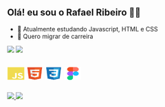 ## Olá! eu sou o Rafael Ribeiro ✌🏽

- 📔 Atualmente estudando Javascript, HTML e CSS
- 🚀 Quero migrar de carreira




<img height="180em" src="https://github-readme-stats.vercel.app/api?username=rafaelribeiro-dev&github-readme-stats&count_private=true&show_icons=true&bg_color=-45,FF3D7B,FFD876&title_color=fff&text_color=fff&icon_color=fff&border_radius=16&hide_border=true"/> <img height="180em" src="https://github-readme-stats.vercel.app/api/top-langs/?username=rafaelribeiro-dev&layout=compact&border_radius=16&title_color=D6326E"/>

<div style="display: inline_block"><br>
  <img align="center" alt="Rafa-Js" height="30" width="40" src="https://raw.githubusercontent.com/devicons/devicon/master/icons/javascript/javascript-plain.svg">
  <img align="center" alt="Rafa-HTML" height="30" width="40" src="https://raw.githubusercontent.com/devicons/devicon/master/icons/html5/html5-original.svg">
  <img align="center" alt="Rafa-CSS" height="30" width="40" src="https://raw.githubusercontent.com/devicons/devicon/master/icons/css3/css3-original.svg">
   <img align="center" alt="Rafa-FIGMA" height="30" width="40" src="https://raw.githubusercontent.com/devicons/devicon/master/icons/figma/figma-original.svg">
</div>

##


<div dir="auto">
  <a target="_blank" href="https://www.linkedin.com/in/rafael-ribeiro-alves-48293aa2/">
    <img
      src="https://img.shields.io/badge/LinkedIn-0077B5?style=for-the-badge&logo=linkedin&logoColor=white"
      style="max-width: 100%"
    />
  </a>
  <a target="_blank" href="https://www.instagram.com/devribeiro/">
    <img
      src="https://img.shields.io/badge/Instagram-E4405F?style=for-the-badge&logo=instagram&logoColor=white"
      style="max-width: 100%"
    />
  </a>
</div>
